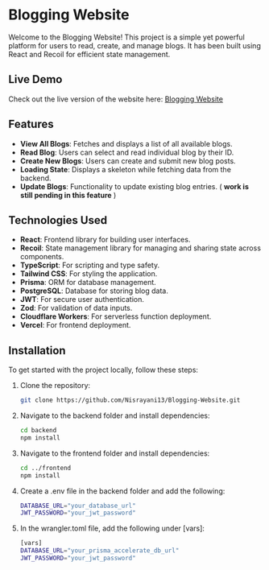 # Blogging Website

Welcome to the Blogging Website! This project is a simple yet powerful platform for users to read, create, and manage blogs. It has been built using React and Recoil for efficient state management.

## Live Demo

Check out the live version of the website here: [Blogging Website](https://blogging-website-rho-eight.vercel.app/)

## Features

- **View All Blogs**: Fetches and displays a list of all available blogs.
- **Read Blog**: Users can select and read individual blog by their ID.
- **Create New Blogs**: Users can create and submit new blog posts.
- **Loading State**: Displays a skeleton while fetching data from the backend.
- **Update Blogs**: Functionality to update existing blog entries. ( **work is still pending in this feature** )

## Technologies Used

- **React**: Frontend library for building user interfaces.
- **Recoil**: State management library for managing and sharing state across components.
- **TypeScript**: For scripting and type safety.
- **Tailwind CSS**: For styling the application.
- **Prisma**: ORM for database management.
- **PostgreSQL**: Database for storing blog data.
- **JWT**: For secure user authentication.
- **Zod**: For validation of data inputs.
- **Cloudflare Workers**: For serverless function deployment.
- **Vercel**: For frontend deployment.

## Installation

To get started with the project locally, follow these steps:

1. Clone the repository:
   ```bash
   git clone https://github.com/Nisrayani13/Blogging-Website.git
   ```
2. Navigate to the backend folder and install dependencies:
   ```bash
   cd backend
   npm install
   ```
3. Navigate to the frontend folder and install dependencies:
   ```bash
   cd ../frontend
   npm install
   ```
4. Create a .env file in the backend folder and add the following:
   ```bash
   DATABASE_URL="your_database_url"
   JWT_PASSWORD="your_jwt_password"
   ```
5. In the wrangler.toml file, add the following under [vars]:
   ```bash
   [vars]
   DATABASE_URL="your_prisma_accelerate_db_url"
   JWT_PASSWORD="your_jwt_password"
   ```
